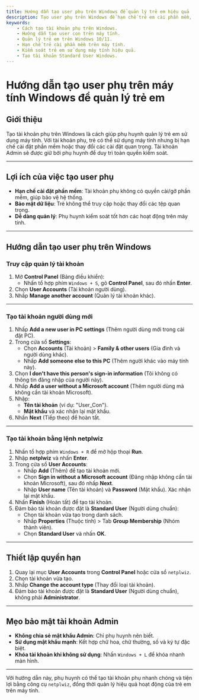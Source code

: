```yaml
---
title: Hướng dẫn tạo user phụ trên Windows để quản lý trẻ em hiệu quả
description: Tạo user phụ trên Windows để hạn chế trẻ em cài phần mềm, bảo vệ dữ liệu và kiểm soát hoạt động máy tính. Hướng dẫn chi tiết, dễ hiểu cho phụ huynh.
keywords:
    - Cách tạo tài khoản phụ trên Windows.
    - Hướng dẫn tạo user con trên máy tính.
    - Quản lý trẻ em trên Windows 10/11.
    - Hạn chế trẻ cài phần mềm trên máy tính.
    - Kiểm soát trẻ em sử dụng máy tính hiệu quả.
    - Tạo tài khoản Standard User Windows.
---
```


# Hướng dẫn tạo user phụ trên máy tính Windows để quản lý trẻ em

## Giới thiệu

Tạo tài khoản phụ trên Windows là cách giúp phụ huynh quản lý trẻ em sử dụng máy tính. Với tài khoản phụ, trẻ có thể sử dụng máy tính nhưng bị hạn chế cài đặt phần mềm hoặc thay đổi các cài đặt quan trọng. Tài khoản Admin sẽ được giữ bởi phụ huynh để duy trì toàn quyền kiểm soát.

---

## Lợi ích của việc tạo user phụ

-   **Hạn chế cài đặt phần mềm**: Tài khoản phụ không có quyền cài/gỡ phần mềm, giúp bảo vệ hệ thống.
-   **Bảo mật dữ liệu**: Trẻ không thể truy cập hoặc thay đổi các tệp quan trọng.
-   **Dễ dàng quản lý**: Phụ huynh kiểm soát tốt hơn các hoạt động trên máy tính.

---

## Hướng dẫn tạo user phụ trên Windows

### Truy cập quản lý tài khoản

1. Mở **Control Panel** (Bảng điều khiển):
    - Nhấn tổ hợp phím `Windows + S`, gõ **Control Panel**, sau đó nhấn **Enter**.
2. Chọn **User Accounts** (Tài khoản người dùng).
3. Nhấp **Manage another account** (Quản lý tài khoản khác).

---

### Tạo tài khoản người dùng mới

1. Nhấp **Add a new user in PC settings** (Thêm người dùng mới trong cài đặt PC).
2. Trong cửa sổ **Settings**:
    - Chọn **Accounts** (Tài khoản) > **Family & other users** (Gia đình và người dùng khác).
    - Nhấp **Add someone else to this PC** (Thêm người khác vào máy tính này).
3. Chọn **I don't have this person's sign-in information** (Tôi không có thông tin đăng nhập của người này).
4. Nhấp **Add a user without a Microsoft account** (Thêm người dùng mà không cần tài khoản Microsoft).
5. Nhập:
    - **Tên tài khoản** (ví dụ: "User_Con").
    - **Mật khẩu** và xác nhận lại mật khẩu.
6. Nhấn **Next** (Tiếp theo) để hoàn tất.

---

### Tạo tài khoản bằng lệnh netplwiz

1. Nhấn tổ hợp phím `Windows + R` để mở hộp thoại **Run**.
2. Nhập **netplwiz** và nhấn **Enter**.
3. Trong cửa sổ **User Accounts**:
    - Nhấp **Add** (Thêm) để tạo tài khoản mới.
    - Chọn **Sign in without a Microsoft account** (Đăng nhập không cần tài khoản Microsoft), sau đó nhấp **Next**.
    - Nhập **User name** (Tên tài khoản) và **Password** (Mật khẩu). Xác nhận lại mật khẩu.
4. Nhấn **Finish** (Hoàn tất) để tạo tài khoản.
5. Đảm bảo tài khoản được đặt là **Standard User** (Người dùng chuẩn):
    - Chọn tài khoản vừa tạo trong danh sách.
    - Nhấp **Properties** (Thuộc tính) > Tab **Group Membership** (Nhóm thành viên).
    - Chọn **Standard User** và nhấn **OK**.

---

## Thiết lập quyền hạn

1. Quay lại mục **User Accounts** trong **Control Panel** hoặc cửa sổ `netplwiz`.
2. Chọn tài khoản vừa tạo.
3. Nhấp **Change the account type** (Thay đổi loại tài khoản).
4. Đảm bảo tài khoản được đặt là **Standard User** (Người dùng chuẩn), không phải **Administrator**.

---

## Mẹo bảo mật tài khoản Admin

-   **Không chia sẻ mật khẩu Admin**: Chỉ phụ huynh nên biết.
-   **Sử dụng mật khẩu mạnh**: Kết hợp chữ hoa, chữ thường, số và ký tự đặc biệt.
-   **Khóa tài khoản khi không sử dụng**: Nhấn `Windows + L` để khóa nhanh màn hình.

---

Với hướng dẫn này, phụ huynh có thể tạo tài khoản phụ nhanh chóng và tiện lợi bằng công cụ `netplwiz`, đồng thời quản lý hiệu quả hoạt động của trẻ em trên máy tính.
